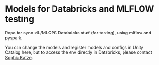 # Models for Databricks and MLFLOW testing


Repo for sync ML/MLOPS Databricks stuff (for testing), using mlflow and pyspark.

You can change the models and register models and configs in Unity Catalog here, but to access the env directly in Databricks, please contact [Sophia Katze](mailto:sophia.helena.paula@gmail.com?subject=[GitHub]%20Databricks%20MLflow).